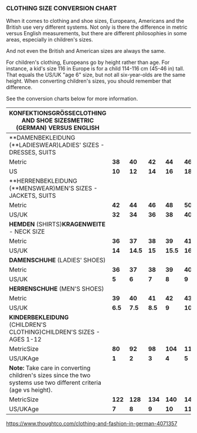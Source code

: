 ### CLOTHING SIZE CONVERSION CHART

When it comes to clothing and shoe sizes, Europeans, Americans and the British use very different systems. Not only is there the difference in metric versus English measurements, but there are different philosophies in some areas, especially in children's sizes.

And not even the British and American sizes are always the same.

For children's clothing, Europeans go by height rather than age. For instance, a kid's size 116 in Europe is for a child 114-116 cm (45-46 in) tall. That equals the US/UK "age 6" size, but not all six-year-olds are the same height. When converting children's sizes, you should remember that difference.

See the conversion charts below for more information.

| **KONFEKTIONSGRÖSSE**CLOTHING AND SHOE SIZESMETRIC (GERMAN) VERSUS ENGLISH |         |          |         |          |         |         |
| ---------------------------------------- | ------- | -------- | ------- | -------- | ------- | ------- |
| **DAMENBEKLEIDUNG (**LADIESWEAR)LADIES' SIZES - DRESSES, SUITS |         |          |         |          |         |         |
| Metric                                   | **38**  | **40**   | **42**  | **44**   | **46**  | **48**  |
| US                                       | **10**  | **12**   | **14**  | **16**   | **18**  | **20**  |
| **HERRENBEKLEIDUNG (**MENSWEAR)MEN'S SIZES - JACKETS, SUITS |         |          |         |          |         |         |
| Metric                                   | **42**  | **44**   | **46**  | **48**   | **50**  | **52**  |
| US/UK                                    | **32**  | **34**   | **36**  | **38**   | **40**  | **42**  |
| **HEMDEN** (SHIRTS)**KRAGENWEITE** - NECK SIZE |         |          |         |          |         |         |
| Metric                                   | **36**  | **37**   | **38**  | **39**   | **41**  | **43**  |
| US/UK                                    | **14**  | **14.5** | **15**  | **15.5** | **16**  | **17**  |
| **DAMENSCHUHE** (LADIES' SHOES)          |         |          |         |          |         |         |
| Metric                                   | **36**  | **37**   | **38**  | **39**   | **40**  | **41**  |
| US/UK                                    | **5**   | **6**    | **7**   | **8**    | **9**   | **10**  |
| **HERRENSCHUHE** (MEN'S SHOES)           |         |          |         |          |         |         |
| Metric                                   | **39**  | **40**   | **41**  | **42**   | **43**  | **44**  |
| US/UK                                    | **6.5** | **7.5**  | **8.5** | **9**    | **10**  | **11**  |
| **KINDERBEKLEIDUNG** (CHILDREN'S CLOTHING)CHILDREN'S SIZES - AGES 1-12 |         |          |         |          |         |         |
| MetricSize                               | **80**  | **92**   | **98**  | **104**  | **110** | **116** |
| US/UKAge                                 | **1**   | **2**    | **3**   | **4**    | **5**   | **6**   |
| **Note:** Take care in converting children's sizes since the two systems use two different criteria (age vs height). |         |          |         |          |         |         |
| MetricSize                               | **122** | **128**  | **134** | **140**  | **146** | **152** |
| US/UKAge                                 | **7**   | **8**    | **9**   | **10**   | **11**  | **12**  |

 

https://www.thoughtco.com/clothing-and-fashion-in-german-4071357